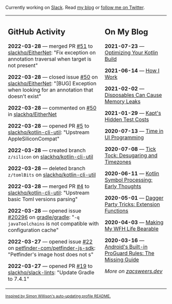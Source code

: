 Currently working on [Slack](https://slack.com/). Read [my blog](https://zacsweers.dev/) or [follow me on Twitter](https://twitter.com/ZacSweers).

<table><tr><td valign="top" width="60%">

## GitHub Activity
<!-- githubActivity starts -->
**2022-03-28** — merged PR [#51](https://github.com/slackhq/EitherNet/pull/51) to [slackhq/EitherNet](https://github.com/slackhq/EitherNet): "Fix exception on annotation traversal when target is not present"

**2022-03-28** — closed issue [#50](https://github.com/slackhq/EitherNet/issues/50) on [slackhq/EitherNet](https://github.com/slackhq/EitherNet): "[BUG] Exception when looking for an annotation that doesn't exist"

**2022-03-28** — commented on [#50](https://github.com/slackhq/EitherNet/issues/50#issuecomment-1080900075) in [slackhq/EitherNet](https://github.com/slackhq/EitherNet)

**2022-03-28** — opened PR [#5](https://github.com/slackhq/kotlin-cli-util/pull/5) to [slackhq/kotlin-cli-util](https://github.com/slackhq/kotlin-cli-util): "Upstream AppleSiliconCompat"

**2022-03-28** — created branch `z/silicon` on [slackhq/kotlin-cli-util](https://github.com/slackhq/kotlin-cli-util)

**2022-03-28** — deleted branch `z/tomlBits` on [slackhq/kotlin-cli-util](https://github.com/slackhq/kotlin-cli-util)

**2022-03-28** — merged PR [#4](https://github.com/slackhq/kotlin-cli-util/pull/4) to [slackhq/kotlin-cli-util](https://github.com/slackhq/kotlin-cli-util): "Upstream basic Toml versions parsing"

**2022-03-28** — opened issue [#20296](https://github.com/gradle/gradle/issues/20296) on [gradle/gradle](https://github.com/gradle/gradle): "`-q javaToolchains` is not compatible with configuration cache"

**2022-03-27** — opened issue [#22](https://github.com/petfinder-com/petfinder-js-sdk/issues/22) on [petfinder-com/petfinder-js-sdk](https://github.com/petfinder-com/petfinder-js-sdk): "Petfinder's image host does not s"

**2022-03-27** — opened PR [#19](https://github.com/slackhq/slack-lints/pull/19) to [slackhq/slack-lints](https://github.com/slackhq/slack-lints): "Update Gradle to 7.4.1"
<!-- githubActivity ends -->
</td><td valign="top" width="40%">

## On My Blog
<!-- blog starts -->
**2021-07-23** — [Optimizing Your Kotlin Build](https://www.zacsweers.dev/optimizing-your-kotlin-build/)

**2021-06-14** — [How I Work](https://www.zacsweers.dev/how-i-work/)

**2021-02-02** — [Disposables Can Cause Memory Leaks](https://www.zacsweers.dev/disposables-can-cause-memory-leaks/)

**2021-01-29** — [Kapt's Hidden Test Costs](https://www.zacsweers.dev/kapts-hidden-test-costs/)

**2020-07-13** — [Time in UI Programming](https://www.zacsweers.dev/time-in-ui/)

**2020-07-08** — [Tick Tock: Desugaring and Timezones](https://www.zacsweers.dev/ticktock-desugaring-timezones/)

**2020-06-11** — [Kotlin Symbol Processing: Early Thoughts](https://www.zacsweers.dev/kotlin-symbol-processor-early-thoughts/)

**2020-05-01** — [Dagger Party Tricks: Extension Functions](https://www.zacsweers.dev/dagger-party-tricks-extension-functions/)

**2020-04-03** — [Making My WFH Life Bearable](https://www.zacsweers.dev/making-wfh-life-bearable/)

**2020-03-16** — [Android's Built-in ProGuard Rules: The Missing Guide](https://www.zacsweers.dev/android-proguard-rules/)
<!-- blog ends -->
_More on [zacsweers.dev](https://zacsweers.dev/)_
</td></tr></table>

<sub><a href="https://simonwillison.net/2020/Jul/10/self-updating-profile-readme/">Inspired by Simon Willison's auto-updating profile README.</a></sub>